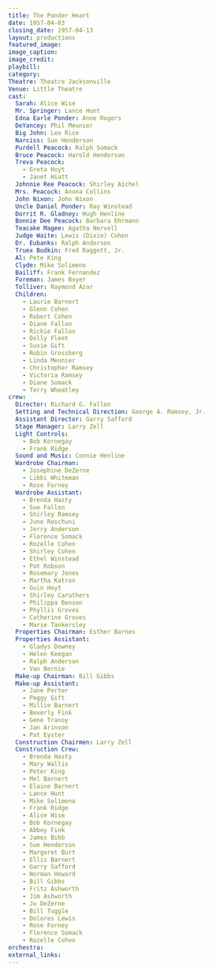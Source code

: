 ```yaml
---
title: The Ponder Heart
date: 1957-04-03
closing_date: 1957-04-13
layout: productions
featured_image: 
image_caption:
image_credit:
playbill: 
category: 
Theatre: Theatre Jacksonville
Venue: Little Theatre
cast:
  Sarah: Alice Wise
  Mr. Springer: Lance Hunt
  Edna Earle Ponder: Anne Rogers
  DeYancey: Phil Meunier
  Big John: Leo Rice
  Narciss: Sue Henderson
  Purdell Peacock: Ralph Somack
  Bruce Peacock: Harold Henderson
  Treva Peacock: 
    - Greta Hoyt
    - Janet Hiatt
  Johnnie Ree Peacock: Shirley Aichel
  Mrs. Peacock: Anona Collins
  John Nixon: John Nixon
  Uncle Daniel Ponder: Ray Winstead
  Dorrit R. Gladney: Hugh Henline
  Bonnie Dee Peacock: Barbara Ehrmann
  Teacake Magee: Agatha Norvell
  Judge Waite: Lewis (Dixie) Cohen
  Dr. Eubanks: Ralph Anderson
  Truex Bodkin: Fred Raggett, Jr.
  Al: Pete King
  Clyde: Mike Solimeno
  Bailiff: Frank Fernandez
  Foreman: James Boyer
  Tolliver: Raymond Azar
  Children:
    - Laurie Barnert
    - Glenn Cohen
    - Robert Cohen
    - Diane Fallon
    - Rickie Fallon
    - Dolly Fleet
    - Susie Gift
    - Robin Grossberg
    - Linda Meunier
    - Christopher Ramsey
    - Victoria Ramsey
    - Diane Somack
    - Terry Wheatley
crew:
  Director: Richard G. Fallon
  Setting and Technical Direction: George A. Ramsey, Jr.
  Assistant Director: Garry Safford
  Stage Manager: Larry Zell
  Light Controls:
    - Bob Kornegay
    - Frank Ridge
  Sound and Music: Connie Henline
  Wardrobe Chairman:
    - Josephine DeZerne
    - Libbi Whiteman
    - Rose Forney
  Wardrobe Assistant:
    - Brenda Hasty
    - Sue Fallon
    - Shirley Ramsey
    - June Roschuni
    - Jerry Anderson
    - Florence Somack
    - Rozelle Cohen
    - Shirley Cohen
    - Ethel Winstead
    - Pat Robson
    - Rosemary Jones
    - Martha Katron
    - Guin Hoyt
    - Shirley Caruthers
    - Philippa Benson
    - Phyllis Groves
    - Catherine Groves
    - Marie Tankersley
  Properties Chairman: Esther Barnes
  Properties Assistant:
    - Gladys Downey
    - Helen Keegan
    - Ralph Anderson
    - Van Bernie
  Make-up Chairman: Bill Gibbs
  Make-up Assistant:
    - Jane Porter
    - Peggy Gift
    - Millie Barnert
    - Beverly Fink
    - Gene Tranoy
    - Jan Arinson
    - Pat Eyster
  Construction Chairmen: Larry Zell
  Construction Crew:
    - Brenda Hasty
    - Mary Wallis
    - Peter King
    - Mel Barnert
    - Elaine Barnert
    - Lance Hunt
    - Mike Solimeno
    - Frank Ridge
    - Alice Wise
    - Bob Kornegay
    - Abbey Fink
    - James Bibb
    - Sue Henderson
    - Margaret Burt
    - Ellis Barnert
    - Garry Safford
    - Norman Howard
    - Bill Gibbs
    - Fritz Ashworth
    - Jim Ashworth
    - Jo DeZerne
    - Bill Tuggle
    - Dolores Lewis
    - Rose Forney
    - Florence Somack
    - Rozelle Cohen
orchestra:
external_links:
---
```


